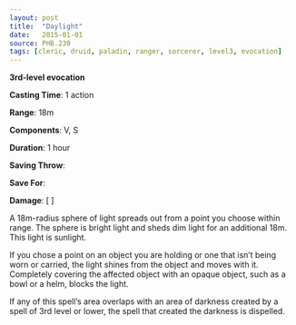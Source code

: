 ```yaml
---
layout: post
title:  "Daylight"
date:   2015-01-01
source: PHB.230
tags: [cleric, druid, paladin, ranger, sorcerer, level3, evocation]
---
```


**3rd-level evocation**

**Casting Time**: 1 action

**Range**: 18m

**Components**: V, S

**Duration**: 1 hour

**Saving Throw**:

**Save For**:

**Damage**: [ ]

A 18m-radius sphere of light spreads out from a point you choose within range. The sphere is bright light and sheds dim light for an additional 18m. This light is sunlight.

If you chose a point on an object you are holding or one that isn’t being worn or carried, the light shines from the object and moves with it. Completely covering the affected object with an opaque object, such as a bowl or a helm, blocks the light.

If any of this spell’s area overlaps with an area of darkness created by a spell of 3rd level or lower, the spell that created the darkness is dispelled.
